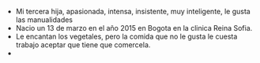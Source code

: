 - Mi tercera hija, apasionada, intensa, insistente, muy inteligente, le gusta las manualidades
- Nacio un 13 de marzo en el año 2015 en Bogota en la clinica Reina Sofia.
- Le encantan los vegetales, pero  la comida que no le gusta le cuesta trabajo aceptar que tiene que comercela.
-
